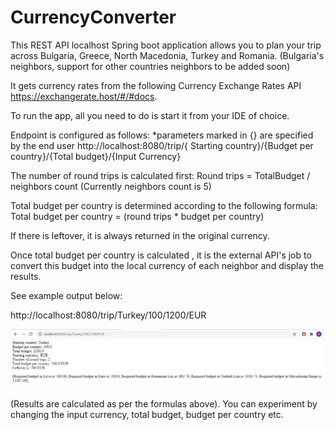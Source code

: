 # CurrencyConverter

This REST API localhost Spring boot application allows you to plan your trip across Bulgaria, Greece, North Macedonia, Turkey and Romania. (Bulgaria's neighbors, support for other countries neighbors to be added soon)

It gets currency rates from the following Currency Exchange Rates API https://exchangerate.host/#/#docs.

To run the app, all you need to do is start it from your IDE of choice.

Endpoint is configured as follows:
*parameters marked in {} are specified by the end user
http://localhost:8080/trip/{ Starting country}/{Budget per country}/{Total budget}/{Input Currency}

The number of round trips is calculated first: Round trips = TotalBudget / neighbors count (Currently neighbors count is 5)

Total budget per country is determined according to the following formula: Total budget per country = (round trips * budget per country)

If there is leftover, it is always returned in the original currency.

Once total budget per country is calculated , it is the external API's job to convert this budget into the local currency of each neighbor and display the results.

See example output below: 

http://localhost:8080/trip/Turkey/100/1200/EUR

![alt text](https://github.com/MihaelMihov/CurrencyConverter/blob/master/src/main/Capture.JPG)

(Results are calculated as per the formulas above). 
You can experiment by changing the input currency, total budget, budget per country etc.



